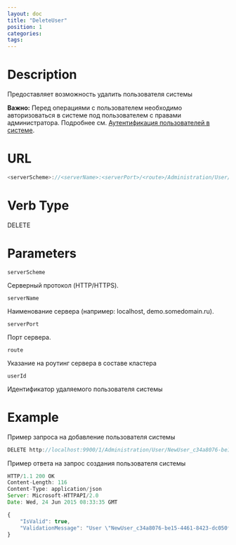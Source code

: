 ```yaml
---
layout: doc
title: "DeleteUser"
position: 1 
categories: 
tags:
---
```


# Description
Предоставляет возможность удалить пользователя системы

**Важно:** Перед операциями с пользователем необходимо авторизоваться в системе под пользователем
с правами администратора. Подробнее см. [Аутентификация пользователей в системе](../../SignInApi/SignInInternal).

# URL
```js
<serverScheme>://<serverName>:<serverPort>/<route>/Administration/User/<userId>
```

# Verb Type

DELETE

# Parameters

`serverScheme`

Серверный протокол (HTTP/HTTPS).

`serverName`

Наименование сервера (например: localhost, demo.somedomain.ru).

`serverPort`

Порт сервера.

`route` 

Указание на роутинг сервера в составе кластера

`userId`

Идентификатор удаляемого пользователя системы

# Example

Пример запроса на добавление пользователя системы

```js
DELETE http://localhost:9900/1/Administration/User/NewUser_c34a8076-be15-4461-8423-dc050fdcf1a1
```

Пример ответа на запрос создания пользователя системы

```js
HTTP/1.1 200 OK
Content-Length: 116
Content-Type: application/json
Server: Microsoft-HTTPAPI/2.0
Date: Wed, 24 Jun 2015 08:33:35 GMT

{
	"IsValid": true,
	"ValidationMessage": "User \"NewUser_c34a8076-be15-4461-8423-dc050fdcf1a1\" deleted successfully"
}
```